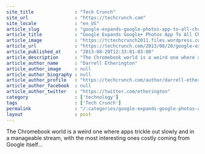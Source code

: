 ```yaml
---
site_title               : "Tech Crunch"
site_url                 : "https://techcrunch.com"
site_locale              : "en_US"
article_slug             : "google-expands-google-photos-app-to-all-chromebooks-no-longer-limited-to-just-the-pixel"
article_title            : "Google Expands Google+ Photos App To All Chromebooks, No Longer Limited To Just The Pixel"
article_image            : "https://tctechcrunch2011.files.wordpress.com/2013/06/screenshot-2013-06-25-at-12-42-46-pm.png?w=764&h=400&crop=1"
article_url              : "https://techcrunch.com/2013/08/20/google-expands-google-photos-app-to-all-chromebooks-no-longer-limited-to-just-the-pixel/"
article_published_at     : "2013-08-20T12:33:01-03:00"
article_description      : "The Chromebook world is a weird one where apps trickle out slowly and in a manageable stream, with the most interesting ones costly coming from Google itself..."
article_author_name      : "Darrell Etherington"
article_author_image     : null
article_author_biography : null
article_author_profile   : "https://techcrunch.com/author/darrell-etherington/"
article_author_facebook  : null
article_author_twitter   : "https://twitter.com/etherington"
category                 : ['technology']
tags                     : ['Tech Crunch']
permalink                : "/:categories/google-expands-google-photos-app-to-all-chromebooks-no-longer-limited-to-just-the-pixel/"
layout                   : post
---
```


The Chromebook world is a weird one where apps trickle out slowly and in a manageable stream, with the most interesting ones costly coming from Google itself...
